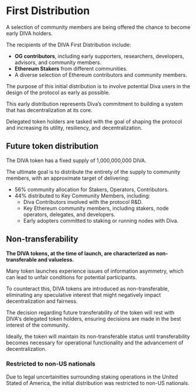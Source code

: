 # First Distribution

A selection of community members are being offered the chance to become early DIVA holders.

The recipients of the DIVA First Distribution include:

- **OG contributors**, including early supporters, researchers, developers, advisors, and community members.
- **Ethereum Stakers** from different communities.
- A diverse selection of Ethereum contributors and community members.

The purpose of this initial distribution is to involve potential Diva users in the design of the protocol as early as possible.

This early distribution represents Diva’s commitment to building a system that has decentralization at its core.

Delegated token holders are tasked with the goal of shaping the protocol and increasing its utility, resiliency, and decentralization.


## Future token distribution

The DIVA token has a fixed supply of 1,000,000,000 DIVA.

The ultimate goal is to distribute the entirety of the supply to community members, with an approximate target of delivering:

- 56% community allocation for Stakers, Operators, Contributors.
- 44% distributed to Key Community Members, including:
    - Diva Contributors involved with the protocol R&D.
    - Key Ethereum community members, including stakers, node operators, delegates, and developers.
    - Early adopters committed to staking or running nodes with Diva.

## Non-transferability

**The DIVA tokens, at the time of launch, are characterized as non-transferable and valueless.**

Many token launches experience issues of information asymmetry, which can lead to unfair conditions for potential participants.

To counteract this, DIVA tokens are introduced as non-transferable, eliminating any speculative interest that might negatively impact decentralization and fairness.

The decision regarding future transferability of the token will rest with DIVA's delegated token holders, ensuring decisions are made in the best interest of the community.

Ideally, the token will maintain its non-transferable status until transferability becomes necessary for operational functionality and the advancement of decentralization.

### Restricted to non-US nationals

Due to legal uncertainities surrounding staking operations in the United Stated of America, the initial distribution was restricted to non-US nationals.